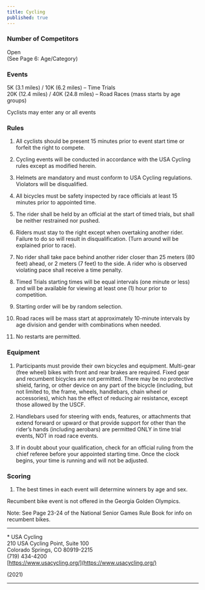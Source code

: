 ```yaml
---
title: Cycling
published: true
---
```

### Number of Competitors

Open  
(See Page 6: Age/Category)

### Events

5K (3.1 miles) / 10K (6.2 miles) – Time Trials  
20K (12.4 miles) / 40K (24.8 miles) – Road Races (mass starts by age groups)

Cyclists may enter any or all events

### Rules

1.  All cyclists should be present 15 minutes prior to event start time or forfeit the right to compete.
    
2.  Cycling events will be conducted in accordance with the USA Cycling rules except as modified herein.
    
3.  Helmets are mandatory and must conform to USA Cycling regulations. Violators will be disqualified.
    
4.  All bicycles must be safety inspected by race officials at least 15 minutes prior to appointed time.
    
5.  The rider shall be held by an official at the start of timed trials, but shall be neither restrained nor pushed.
    
6.  Riders must stay to the right except when overtaking another rider. Failure to do so will result in disqualification. (Turn around will be explained prior to race).
    
7.  No rider shall take pace behind another rider closer than 25 meters (80 feet) ahead, or 2 meters (7 feet) to the side. A rider who is observed violating pace shall receive a time penalty.
    
8.  Timed Trials starting times will be equal intervals (one minute or less) and will be available for viewing at least one (1) hour prior to competition.
    
9.  Starting order will be by random selection.
    
10.  Road races will be mass start at approximately 10-minute intervals by age division and gender with combinations when needed.
    
11.  No restarts are permitted.
    

### Equipment

1.  Participants must provide their own bicycles and equipment. Multi-gear (free wheel) bikes with front and rear brakes are required. Fixed gear and recumbent bicycles are not permitted. There may be no protective shield, faring, or other device on any part of the bicycle (including, but not limited to, the frame, wheels, handlebars, chain wheel or accessories), which has the effect of reducing air resistance, except those allowed by the USCF.
    
2.  Handlebars used for steering with ends, features, or attachments that extend forward or upward or that provide support for other than the rider’s hands (including aerobars) are permitted ONLY in time trial events, NOT in road race events.
    
3.  If in doubt about your qualification, check for an official ruling from the chief referee before your appointed starting time. Once the clock begins, your time is running and will not be adjusted.
    

### Scoring

1.  The best times in each event will determine winners by age and sex.
    

Recumbent bike event is not offered in the Georgia Golden Olympics.

Note: See Page 23-24 of the National Senior Games Rule Book for info on recumbent bikes.

* * *

\* USA Cycling  
210 USA Cycling Point, Suite 100  
Colorado Springs, CO 80919-2215  
(719) 434-4200  
[https://www.usacycling.org/](https://www.usacycling.org/)

(2021)

* * *